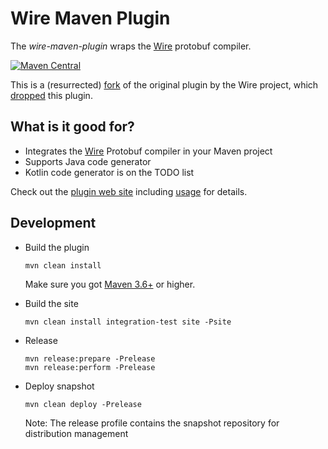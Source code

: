 Wire Maven Plugin
==================================

The *wire-maven-plugin* wraps the [Wire](https://square.github.io/wire/) protobuf compiler.

[![Maven Central](https://img.shields.io/maven-central/v/de.m3y.maven/wire-maven-plugin.svg)](http://search.maven.org/#search%7Cga%7C1%7Cde.m3y.maven.wire-maven-plugin)

This is a (resurrected) [fork](https://github.com/square/wire/tree/3.0.2/wire-maven-plugin) of the original plugin by the Wire project,
which [dropped](https://github.com/square/wire/pull/1326) this plugin.

What is it good for?
--------------------

* Integrates the [Wire](https://square.github.io/wire/) Protobuf compiler in your Maven project
* Supports Java code generator
* Kotlin code generator is on the TODO list

Check out the [plugin web site][site] including [usage][site_usage] for details.

[site]: http://marcelmay.github.io/wire-maven-plugin/
[site_usage]: https://marcelmay.github.io/wire-maven-plugin/usage.html
[repo-snapshot]: https://oss.sonatype.org/content/repositories/snapshots/de/m3y/maven/wire-maven-plugin/

Development
-----------

* Build the plugin

  ```mvn clean install```

  Make sure you got [Maven 3.6+][maven_download] or higher.

* Build the site

  ```mvn clean install integration-test site -Psite```

* Release

    ```
    mvn release:prepare -Prelease
    mvn release:perform -Prelease
    ```

* Deploy snapshot

  ```mvn clean deploy -Prelease```

  Note: The release profile contains the snapshot repository for distribution management

[maven_download]: http://maven.apache.org

